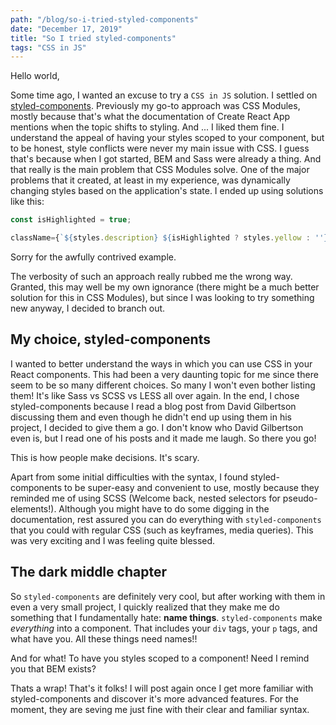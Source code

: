 ```yaml
---
path: "/blog/so-i-tried-styled-components"
date: "December 17, 2019"
title: "So I tried styled-components"
tags: "CSS in JS"
---
```


Hello world,

Some time ago, I wanted an excuse to try a `CSS in JS` solution. I settled on [styled-components](https://www.styled-components.com/). Previously my go-to approach was CSS Modules, mostly because that's what the documentation of Create React App mentions when the topic shifts to styling.
And ... I liked them fine. I understand the appeal of having your styles scoped to your component, but to be honest, style conflicts were never my main issue with CSS. I guess that's because when I got started, BEM and Sass were already a thing. And that really is the main problem that CSS Modules solve. One of the major problems that it created, at least in my experience, was dynamically changing styles based on the application's state. I ended up using solutions like this:

```javascript
const isHighlighted = true;

className={`${styles.description} ${isHighlighted ? styles.yellow : ''}`}
```

Sorry for the awfully contrived example.

The verbosity of such an approach really rubbed me the wrong way. Granted, this may well be my own ignorance (there might be a much better solution for this in CSS Modules), but since I was looking to try something new anyway, I decided to branch out.

## My choice, styled-components

I wanted to better understand the ways in which you can use CSS in your React components. This had been a very daunting topic for me since there seem to be so many different choices. So many I won't even bother listing them! It's like Sass vs SCSS vs LESS all over again. In the end, I chose styled-components because I read a blog post from David Gilbertson discussing them and even though he didn't end up using them in his project, I decided to give them a go. I don't know who David Gilbertson even is, but I read one of his posts and it made me laugh. So there you go!

This is how people make decisions. It's scary.

Apart from some initial difficulties with the syntax, I found styled-components to be super-easy and convenient to use, mostly because they reminded me of using SCSS (Welcome back, nested selectors for pseudo-elements!). Although you might have to do some digging in the documentation, rest assured you can do everything with `styled-components` that you could with regular CSS (such as keyframes, media queries). This was very exciting and I was feeling quite blessed.

## The dark middle chapter

So `styled-components` are definitely very cool, but after working with them in even a very small project, I quickly realized that they make me do something that I fundamentally hate: **name things**. `styled-components` make _everything_ into a component. That includes your `div` tags, your `p` tags, and what have you. All these things need names!!

And for what! To have you styles scoped to a component! Need I remind you that BEM exists?

Thats a wrap!
That's it folks! I will post again once I get more familiar with styled-components and discover it's more advanced features. For the moment, they are seving me just fine with their clear and familiar syntax.
